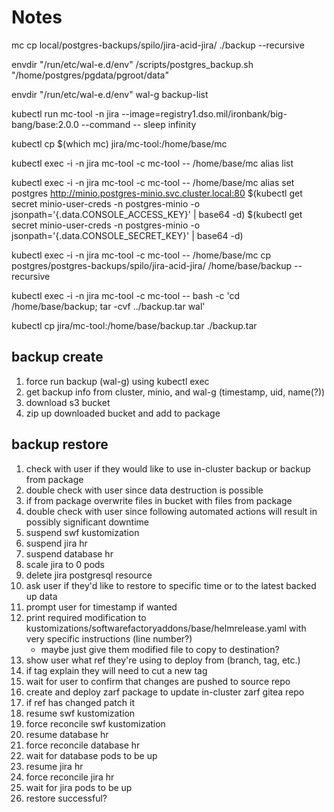 # Notes

mc cp local/postgres-backups/spilo/jira-acid-jira/ ./backup --recursive

envdir "/run/etc/wal-e.d/env" /scripts/postgres_backup.sh "/home/postgres/pgdata/pgroot/data"

envdir "/run/etc/wal-e.d/env" wal-g backup-list

kubectl run mc-tool -n jira --image=registry1.dso.mil/ironbank/big-bang/base:2.0.0 --command -- sleep infinity

kubectl cp $(which mc) jira/mc-tool:/home/base/mc

kubectl exec -i -n jira mc-tool -c mc-tool -- /home/base/mc alias list

kubectl exec -i -n jira mc-tool -c mc-tool -- /home/base/mc alias set postgres http://minio.postgres-minio.svc.cluster.local:80 $(kubectl get secret minio-user-creds -n postgres-minio -o jsonpath='{.data.CONSOLE_ACCESS_KEY}' | base64 -d) $(kubectl get secret minio-user-creds -n postgres-minio -o jsonpath='{.data.CONSOLE_SECRET_KEY}' | base64 -d)

kubectl exec -i -n jira mc-tool -c mc-tool -- /home/base/mc cp postgres/postgres-backups/spilo/jira-acid-jira/ /home/base/backup --recursive

kubectl exec -i -n jira mc-tool -c mc-tool -- bash -c 'cd /home/base/backup; tar -cvf ../backup.tar wal'

kubectl cp jira/mc-tool:/home/base/backup.tar ./backup.tar

## backup create

1. force run backup (wal-g) using kubectl exec
1. get backup info from cluster, minio, and wal-g (timestamp, uid, name(?))
1. download s3 bucket
1. zip up downloaded bucket and add to package

## backup restore

1. check with user if they would like to use in-cluster backup or backup from package
1. double check with user since data destruction is possible
1. if from package overwrite files in bucket with files from package
1. double check with user since following automated actions will result in possibly significant downtime
1. suspend swf kustomization
1. suspend jira hr
1. suspend database hr
1. scale jira to 0 pods
1. delete jira postgresql resource
1. ask user if they'd like to restore to specific time or to the latest backed up data
1. prompt user for timestamp if wanted
1. print required modification to kustomizations/softwarefactoryaddons/base/helmrelease.yaml with very specific instructions (line number?)
    - maybe just give them modified file to copy to destination?
1. show user what ref they're using to deploy from (branch, tag, etc.)
1. if tag explain they will need to cut a new tag
1. wait for user to confirm that changes are pushed to source repo
1. create and deploy zarf package to update in-cluster zarf gitea repo
1. if ref has changed patch it
1. resume swf kustomization
1. force reconcile swf kustomization
1. resume database hr
1. force reconcile database hr
1. wait for database pods to be up
1. resume jira hr
1. force reconcile jira hr
1. wait for jira pods to be up
1. restore successful?
